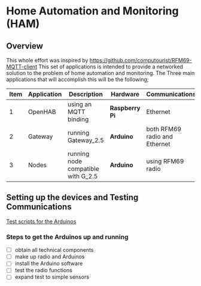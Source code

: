 # Home Automation and Monitoring (HAM)
## Overview
This whole effort was inspired by https://github.com/computourist/RFM69-MQTT-client
This set of applications is intended to provide a networked solution to the problem of home automation and monitoring. The Three main applications that will accomplish this will be the following;

|Item| Application|Description|Hardware|Communications|
|-----------|----------|-------------|----------|------------|
|1| OpenHAB| using an MQTT binding| <b>Raspberry Pi</b>|Ethernet|
|2| Gateway| running Gateway_2.5| <b>Arduino</b>| both RFM69 radio and Ethernet|
|3| Nodes| running node compatible with G_2.5| <b>Arduino</b>| using RFM69 radio|

## Setting up the devices and Testing Communications
[Test scripts for the Arduinos](https://github.com/andySigler/RFm69-Examples)

### Steps to get the Arduinos up and running
- [ ] obtain all technical components
- [ ] make up radio and Arduinos
- [ ] install the Arduino software
- [ ] test the radio functions
- [ ] expand test to simple sensors

